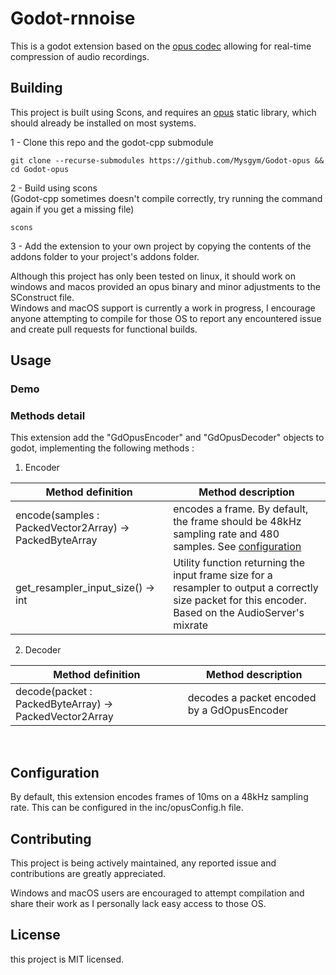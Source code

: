# Godot-rnnoise

This is a godot extension based on the [opus codec](https://opus-codec.org) allowing for real-time compression of audio recordings.
<br>
## Building

This project is built using Scons, and requires an [opus](https://opus-codec.org/downloads) static library, which should already be installed on most systems.

  1 - Clone this repo and the godot-cpp submodule  
  ```
  git clone --recurse-submodules https://github.com/Mysgym/Godot-opus && cd Godot-opus
  ```

  2 - Build using scons  
  (Godot-cpp sometimes doesn't compile correctly, try running the command again if you get a missing file)
  ```
  scons
  ```

  3 - Add the extension to your own project by copying the contents of the addons folder to your project's addons folder.  

Although this project has only been tested on linux, it should work on windows and macos provided an opus binary and minor adjustments to the SConstruct file.  
Windows and macOS support is currently a work in progress, I encourage anyone attempting to compile for those OS to report any encountered issue and create pull requests for functional builds.

## Usage

### Demo

### Methods detail
This extension add the "GdOpusEncoder" and "GdOpusDecoder" objects to godot, implementing the following methods :

1. Encoder

| Method definition | Method description |
| ----------------- | ------------------ |
| encode(samples : PackedVector2Array) -> PackedByteArray | encodes a frame. By default, the frame should be 48kHz sampling rate and 480 samples. See [configuration]()|
| get_resampler_input_size() -> int | Utility function returning the input frame size for a resampler to output a correctly size packet for this encoder. Based on the AudioServer's mixrate| 

2. Decoder  

| Method definition | Method description |
| ------------------|--------------------|
| decode(packet : PackedByteArray) -> PackedVector2Array | decodes a packet encoded by a GdOpusEncoder|
<br>  

## Configuration

By default, this extension encodes frames of 10ms on a 48kHz sampling rate. 
This can be configured in the inc/opusConfig.h file.

## Contributing

This project is being actively maintained, any reported issue and contributions are greatly appreciated.

Windows and macOS users are encouraged to attempt compilation and share their work as I personally lack easy access to those OS.  

## License

this project is MIT licensed.
